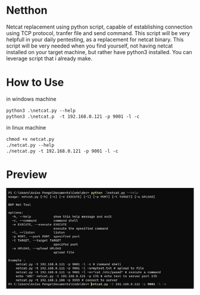 # Netthon
Netcat replacement using python script, capable of establishing connection using TCP protocol, tranfer file and send command.
This script will be very helpfull in your daily pentesting, as a replacement for netcat binary. This script will be very needed when
you find yourself, not having netcat installed on your target machine, but rather have python3 installed. 
You can leverage script that i already make.

# How to Use
in windows machine
```
python3 .\netcat.py --help
python3 .\netcat.p  -t 192.168.0.121 -p 9001 -l -c

```
in linux machine
```
chmod +x netcat.py
./netcat.py --help
./netcat.py -t 192.168.0.121 -p 9001 -l -c

```

 # Preview
![](/image/image.png)
